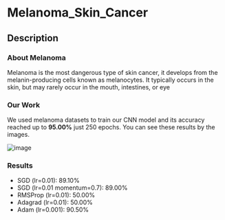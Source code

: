 # Melanoma_Skin_Cancer

## Description

### About Melanoma
Melanoma is the most dangerous type of skin cancer, it develops from the melanin-producing cells known as melanocytes. It typically occurs in the skin, but may rarely occur in the mouth, intestines, or eye

### Our Work
We used melanoma datasets to train our CNN model and its accuracy reached up to **95.00%** just 250 epochs. You can see these results by the images.

![image](https://github.com/user-attachments/assets/d0a7a87a-99ac-4d34-a645-c6a81c090db7)

### Results
- SGD (lr=0.01): 89.10%
- SGD (lr=0.01 momentum=0.7): 89.00%
- RMSProp (lr=0.01): 50.00%
- Adagrad (lr=0.01): 50.00%
- Adam (lr=0.001): 90.50%
